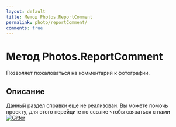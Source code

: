 ```yaml
---
layout: default
title: Метод Photos.ReportComment
permalink: photo/reportComment/
comments: true
---
```

# Метод Photos.ReportComment
Позволяет пожаловаться на комментарий к фотографии.

## Описание
Данный раздел справки еще не реализован. Вы  можете помочь проекту, для этого перейдите по ссылке чтобы связаться с нами [![Gitter](https://badges.gitter.im/Join%20Chat.svg)](https://gitter.im/vknet/vk?utm_source=badge&utm_medium=badge&utm_campaign=pr-badge)
